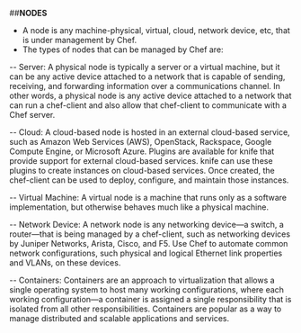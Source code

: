 ##**NODES**

- A node is any machine-physical, virtual, cloud, network device, etc, that is under management by Chef.
- The types of nodes that can be managed by Chef are:

-- Server: A physical node is typically a server or a virtual machine, but it can be any active device attached to a network that is capable of sending, receiving, and forwarding information over a communications channel. In other words, a physical node is any active device attached to a network that can run a chef-client and also allow that chef-client to communicate with a Chef server.

-- Cloud: A cloud-based node is hosted in an external cloud-based service, such as Amazon Web Services (AWS), OpenStack, Rackspace, Google Compute Engine, or Microsoft Azure. Plugins are available for knife that provide support for external cloud-based services. knife can use these plugins to create instances on cloud-based services. Once created, the chef-client can be used to deploy, configure, and maintain those instances.

-- Virtual Machine: A virtual node is a machine that runs only as a software implementation, but otherwise behaves much like a physical machine.

-- Network Device: A network node is any networking device—a switch, a router—that is being managed by a chef-client, such as networking devices by Juniper Networks, Arista, Cisco, and F5. Use Chef to automate common network configurations, such physical and logical Ethernet link properties and VLANs, on these devices.

-- Containers: Containers are an approach to virtualization that allows a single operating system to host many working configurations, where each working configuration—a container is assigned a single responsibility that is isolated from all other responsibilities. Containers are popular as a way to manage distributed and scalable applications and services.
